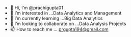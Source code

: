 - 👋 Hi, I’m @prachigupta01
- 👀 I’m interested in ...Data Analytics and Management
- 🌱 I’m currently learning ...Big Data Analytics
- 💞️ I’m looking to collaborate on ...Data Analysis Projects
- 📫 How to reach me ... prgupta194@gmail.com

<!---
prachigupta01/prachigupta01 is a ✨ special ✨ repository because its `README.md` (this file) appears on your GitHub profile.
You can click the Preview link to take a look at your changes.
--->
